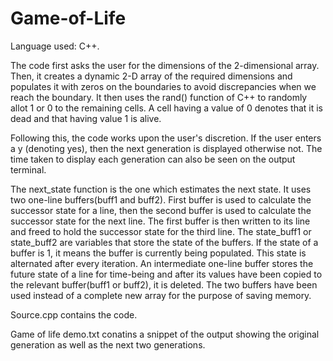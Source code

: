 # Game-of-Life
Language used: C++. 

The code first asks the user for the dimensions of the 2-dimensional array. Then, it creates a dynamic 2-D array of the required dimensions and populates it with zeros on the boundaries to avoid discrepancies when we reach the boundary.
It then uses the rand() function of C++ to randomly allot 1 or 0 to the remaining cells. A cell having a value of 0 denotes that it is dead and that having value 1 is alive.

Following this, the code works upon the user's discretion. If the user enters a y (denoting yes), then the next generation is displayed otherwise not. The time taken to display each generation can also be seen on the output terminal.

The next_state function is the one which estimates the next state. It uses two one-line buffers(buff1 and buff2). First buffer is used to calculate the successor state for a line, then the second buffer is used to calculate the successor state for the next line. The first buffer is then written to its line and freed to hold the successor state for the third line. The state_buff1 or state_buff2 are variables that store the state of the buffers. If the state of a buffer is 1, it means the buffer is currently being populated. This state is alternated after every iteration. 
An intermediate one-line buffer stores the future state of a line for time-being and after its values have been copied to the relevant buffer(buff1 or buff2), it is deleted. 
The two buffers have been used instead of a complete new array for the purpose of saving memory. 

Source.cpp contains the code.

Game of life demo.txt conatins a snippet of the output showing the original generation as well as the next two generations.
